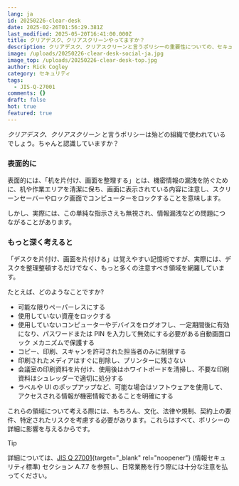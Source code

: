 ```yaml
---
lang: ja
id: 20250226-clear-desk
date: 2025-02-26T01:56:29.381Z
last_modified: 2025-05-20T16:41:00.000Z
title: クリアデスク、クリアスクリーンやってますか？
description: クリアデスク、クリアスクリーンと言うポリシーの重要性についての、セキュリティ 記事
image: /uploads/20250226-clear-desk-social-ja.jpg
image_top: /uploads/20250226-clear-desk-top.jpg
author: Rick Cogley
category: セキュリティ
tags:
  - JIS-Q-27001
comments: {}
draft: false
hot: true
featured: true
---
```

*クリアデスク、クリアスクリーン* と言うポリシーは殆どの組織で使われているでしょう。ちゃんと認識していますか？

<!--more-->

### 表面的に
表面的には、「机を片付け、画面を整理する」とは、機密情報の漏洩を防ぐために、机や作業エリアを清潔に保ち、画面に表示されている内容に注意し、スクリーンセーバーやロック画面でコンピューターをロックすることを意味します。

しかし、実際には、この単純な指示さえも無視され、情報漏洩などの問題につながることがあります。 

### もっと深く考えると

「デスクを片付け、画面を片付ける」は覚えやすい記憶術ですが、実際には、デスクを整理整頓するだけでなく、もっと多くの注意すべき領域を網羅しています。

たとえば、どのようなことですか?

* 可能な限りペーパーレスにする
* 使用していない資産をロックする
* 使用していないコンピューターやデバイスをログオフし、一定期間後に有効になり、パスワードまたは PIN を入力して無効にする必要がある自動画面ロック メカニズムで保護する
* コピー、印刷、スキャンを許可された担当者のみに制限する
* 印刷されたメディアはすぐに削除し、プリンターに残さない
* 会議室の印刷資料を片付け、使用後はホワイトボードを清掃し、不要な印刷資料はシュレッダーで適切に処分する
* ラベルや UI のポップアップなど、可能な場合はソフトウェアを使用して、アクセスされる情報が機密情報であることを明確にする

これらの領域について考える際には、もちろん、文化、法律や規制、契約上の要件、特定されたリスクを考慮する必要があります。これらはすべて、ポリシーの詳細に影響を与えるからです。

> [!tip]
>
> 詳細については、[JIS Q 27001](https://webdesk.jsa.or.jp/books/W11M0090/index/?bunsyo_id=JIS+Q+27001%3A2023){target="_blank" rel="noopener"} (情報セキュリティ標準) セクション A.7.7 を参照し、日常業務を行う際には十分な注意を払ってください。
